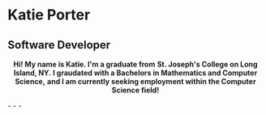 # Katie Porter</b>
## Software Developer
<p align="center">
  <b>Hi! My name is Katie. I'm a graduate from</b>
  <b>St. Joseph's College on Long Island, NY.</b>
  <b>I graudated with a Bachelors in Mathematics and Computer Science,</b>
  <b>and I am currently seeking employment within the Computer Science field!</b>
 </p>
- - -
